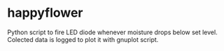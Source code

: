 # happyflower

Python script to fire LED diode whenever moisture drops below set level.
Colected data is logged to plot it with gnuplot script.
